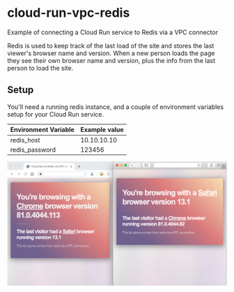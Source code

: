 # cloud-run-vpc-redis

Example of connecting a Cloud Run service to Redis via a VPC connector

Redis is used to keep track of the last load of the site and stores the last viewer's browser name and version. When a new person loads the page they see their own browser name and version, plus the info from the last person to load the site.

## Setup

You'll need a running redis instance, and a couple of environment variables setup for your Cloud Run service.

| Environment Variable | Example value |
| -------------------- | ------------- |
| redis_host           | 10.10.10.10   |
| redis_password       | 123456        |

![Image](https://raw.githubusercontent.com/code128/cloud-run-vpc-redis/master/splash.png)
